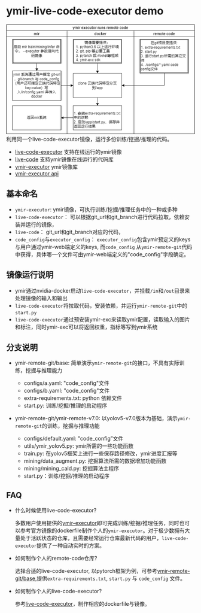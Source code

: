 # ymir-live-code-executor demo

![](./ymir-live-code-executor.png)
利用同一个live-code-executor镜像，运行多份训练/挖掘/推理的代码。

- [live-code-executor](https://github.com/IndustryEssentials/ymir-executor/live-code-executor) 支持在线运行的ymir镜像
- [live-code](https://github.com/IndustryEssentials/ymir-remote-git) 支持ymir镜像在线运行的代码库
- [ymir-executor](https://github.com/IndustryEssentials/ymir-executor) ymir镜像库
- [ymir-executor api](https://github.com/IndustryEssentials/ymir/blob/master/docs/ymir-cmd-container.md)

## 基本命名

- `ymir-executor`: ymir镜像，可执行训练/挖掘/推理任务中的一种或多种
- `live-code-executor`： 可以根据git_url和git_branch进行代码拉取，依赖安装并运行的镜像，
- `live-code`： git_url和git_branch对应的代码，
- `code_config`与`executor_config`： `executor_config`包含ymir预定义的keys与用户通过ymir-web端定义的keys, 而`code_config`
从`ymir-remote-git`代码中获得，具体哪一个文件可由ymir-web端定义的"code_config"字段确定。

## 镜像运行说明

- ymir通过nvidia-docker启动`live-code-executor`，并挂载`/in`和`/out`目录来处理镜像的输入和输出
- `live-code-executor`将拉取代码，安装依赖，并运行`ymir-remote-git`中的`start.py`
- `live-code-executor`通过预安装ymir-exc来读取ymir配置，读取输入的图片和标注，同时ymir-exc可以将返回权重，指标等写到ymir系统

## 分支说明
- ymir-remote-git/base: 简单演示`ymir-remote-git`的接口，不具有实际训练，挖掘与推理能力
    - configs/a.yaml: "code_config"文件
    - configs/b.yaml: "code_config"文件
    - extra-requirements.txt: python 依赖文件
    - start.py: 训练/挖掘/推理的启动程序

- ymir-remote-git/ymir-remote-v7.0: 以yolov5-v7.0版本为基础，演示`ymir-remote-git`的训练，挖掘与推理功能
    - configs/default.yaml: "code_config”文件
    - utils/ymir_yolov5.py: ymir所需的一些功能函数
    - train.py: 在yolov5框架上进行一些保存路径修改，ymir进度汇报等
    - mining/data_augment.py: 挖掘算法所需的数据增加功能函数
    - mining/mining_cald.py: 挖掘算法主程序
    - start.py：训练/挖掘/推理的启动程序

## FAQ
- 什么时候使用live-code-executor?

    多数用户使用提供的[ymir-executor](https://github.com/IndustryEssentials/ymir-executor)即可完成训练/挖掘/推理任务，同时也可以参考官方镜像的dockerfile制作个人的`ymir-executor`。对于极少数拥有大量处于活跃状态的仓库，且需要经常运行仓库最新代码的用户，`live-code-executor`提供了一种自动实时的方案。

- 如何制作个人的remote-code仓库?

    选择合适的live-code-executor, 以pytorch框架为例，可参考[ymir-remote-git/base](https://github.com/IndustryEssentials/ymir-remote-git/tree/base),提供`extra-requirements.txt`, `start.py` 与 `code_config` 文件。

- 如何制作个人的live-code-executor?

    参考[live-code-executor](https://github.com/IndustryEssentials/ymir-executor/live-code-executor)，制作相应的dockerfile与镜像。